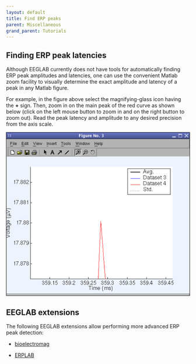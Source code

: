 ```yaml
---
layout: default
title: Find ERP peaks
parent: Miscellaneous
grand_parent: Tutorials
---
```

Finding ERP peak latencies
--------------------------------

Although EEGLAB currently does not have tools for automatically finding
ERP peak amplitudes and latencies, one can use the convenient Matlab
zoom facility to visually determine the exact amplitude and latency of a
peak in any Matlab figure.

For example, in the figure above select the magnifying-glass icon having the **+** sign. Then, zoom in on the main peak of the red curve as shown below (click on the left mouse button to zoom in and on the right button to zoom out). Read the peak latency and amplitude to any desired precision from the axis scale.

![475px](/assets/images/Pop_comperp5.gif)

EEGLAB extensions
---------------
The following EEGLAB extensions allow performing more advanced ERP peak detection:

- [bioelectromag](sccn.ucsd.edu/eeglab/plugins/eeg_toolbox1.01.zip) 

- [ERPLAB](https://github.com/lucklab/erplab/releases)